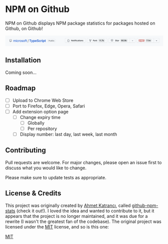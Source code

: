 # NPM on Github

NPM on Github displays NPM package statistics for packages hosted on Github, on Github!

![Screenshot](/images/cropped-full.png)

## Installation

Coming soon...

## Roadmap

-   [ ] Upload to Chrome Web Store
-   [ ] Port to Firefox, Edge, Opera, Safari
-   [ ] Add extension option page
    -   [ ] Change expiry time
        -   [ ] Globally
        -   [ ] Per repository
    -   [ ] Display number: last day, last week, last month

## Contributing

Pull requests are welcome. For major changes, please open an issue first
to discuss what you would like to change.

Please make sure to update tests as appropriate.

## License & Credits

This project was originally created by [Ahmet Katrancı](https://github.com/katranci), called [github-npm-stats](https://github.com/katranci/github-npm-stats) (check it out!). I loved the idea and wanted to contribute to it, but it appears that the project is no longer maintained, and it was due for a rewrite (I wasn't the greatest fan of the codebase). The original project was licensed under the [MIT](https://choosealicense.com/licenses/mit/) license, and so is this one:

[MIT](LICENSE)

